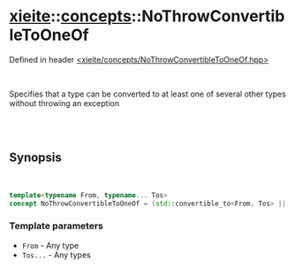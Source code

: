 # [xieite](../../README.md)::[concepts](../concepts.md)::NoThrowConvertibleToOneOf
Defined in header [<xieite/concepts/NoThrowConvertibleToOneOf.hpp>](../../include/xieite/concepts/NoThrowConvertibleToOneOf.hpp)

<br/>

Specifies that a type can be converted to at least one of several other types without throwing an exception

<br/><br/>

## Synopsis

<br/>

```cpp
template<typename From, typename... Tos>
concept NoThrowConvertibleToOneOf = (std::convertible_to<From, Tos> || ...);
```
### Template parameters
- `From` - Any type
- `Tos...` - Any types
